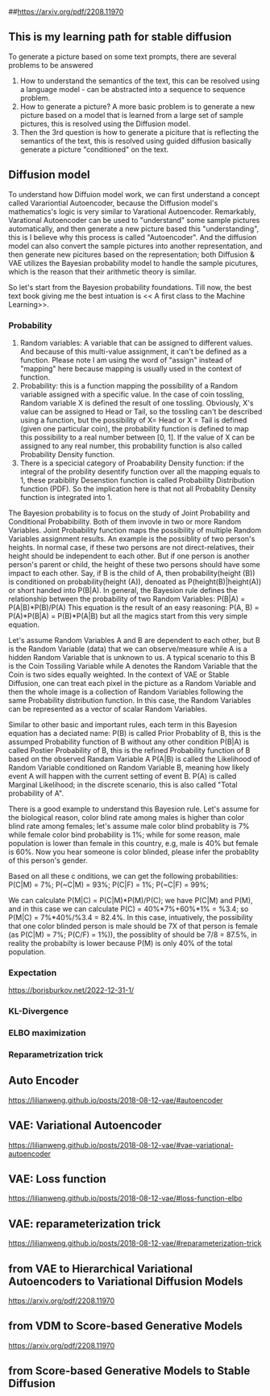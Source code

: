 ##https://arxiv.org/pdf/2208.11970
## This is my learning path for stable diffusion

To generate a picture based on some text prompts,  there are several problems to be answered

1. How to understand the semantics of the text, this can be resolved using a language model -  can be abstracted into a sequence to sequence problem.
2. How to generate a picture? A more basic problem is to generate a new picture based on a model that is learned from a large set of sample pictures, this is resolved using the Diffusion model.
3. Then the 3rd question is how to generate a piciture that is reflecting the semantics of the text, this is resolved using guided diffusion basically generate a picture "conditioned" on the text.

## Diffusion model
To understand how Diffuion model work, we can first understand a concept called Varariontial Autoencoder, because the Diffusion model's mathematics's logic is very similar to Varational Autoencoder. Remarkably, Varational Autoencoder can be used to "understand" some sample pictures automatically, and then generate a new picture based this "understanding", this is I believe why this process is called "Autoencoder". And the diffusion model can also convert the sample pictures into another representation, and then generate new picitures based on the representation; both Diffusion & VAE utilizes the Bayesian probability model to handle the sample picutures, which is the reason that their arithmetic theory is similar.

So let's start from the Bayesion probability foundations.  Till now, the best text book giving me the best intuation is << A first class to the Machine Learning>>. 

### Probability ###
1. Random variables: A variable that can be assigned to different values. And because of this multi-value assignment,  it can't be defined as a function. Please note I am using the word of "assign" instead of "mapping" here because mapping is usually used in the context of function.
2. Probability:  this is a function mapping the possibility of a Random variable assigned with a specific value. In the case of coin tossling, Random variable X is defined the result of one tossling. Obviously, X's value can be assigned to Head or Tail, so the tossling can't be described using a function, but the possibility of X= Head or X = Tail is defined (given one particular coin), the probability function is defined to map this possibility to a real number between [0, 1].  If the value of X can be assigned to any real number,  this probability function is also called Probability Density function.
3. There is a specicial category of Proabability Density function:  if the integral of the probility desentify function over all the mapping equals to 1,  these prabiblity Desenstion function is called Probability Distribution function (PDF). So the implication here is that not all Probablity Density function is integrated into 1. 

The Bayesion probability is to focus on the study of Joint Probability and Conditional Probabibility. Both of them invovle in two or more Random Variables. Joint Probability function maps the possibility of multiple Random Variables assignment results. An example is the possiblity of two person's heights. In normal case, if these two persons are not direct-relatives, their height should be independent to each other.  But if one person is another person's parent or child,  the height of these two persons should have some impact to each other.  Say, if B is the child of A, then probability(height (B)) is conditioned on probability(height (A)), denoated as P(height(B)|height(A)) or short handed into P(B|A).   In general, the Bayesion rule defines the relationship between the probability of two Random Variables:
          P(B|A) = P(A|B)*P(B)/P(A)
 This equation is the result of an easy reasoning:  P(A, B) = P(A)*P(B|A) = P(B)*P(A|B) but all the magics start from this very simple equation.

 Let's assume Random Variables A and B are dependent to each other, but B is the Random Variable (data) that we can observe/measure while A is a hidden Random Variable that is unknown to us. A typical scenario to this B is the Coin Tossiling Variable while A denotes the Random Variable that the Coin is two sides equally weighted. In the context of VAE or Stable Diffusion,  one can treat each pixel in the picture as a Random Variable and then the whole image is a collection of Random Variables following the same Probability distribution function. In this case, the Random Variables can be represented as a vector of scalar Random Variables.

Similar to other basic and important rules,  each term in this Bayesion equation has a deciated name:
  P(B) is called Prior Probablity of B, this is the assumped Probability function of B without any other condition
  P(B|A) is called Postier Probability of B,  this is the refined Probability function of B based on the observed Randam Variable A
  P(A|B) is called the Likelihood of Random Variable conditioned on Random Variable B, meaning how likely event A will happen with the current setting of      event B.
  P(A) is called Marginal Likelihood; in the discrete scenario,  this is also called "Total probability of A". 
 
There is a good example to understand this Bayesion rule. Let's assume for the biological reason, color blind rate among males is higher than color blind rate among females; let's assume male color blind probablity is 7% while female color bind probability is 1%; while for some reason, male population is lower than female in this country, e.g, male is 40% but female is 60%.  Now you hear someone is color blinded,  please infer the probablity of this person's gender.

Based on all these c onditions, we can get the following probabilities:
P(C|M) = 7%;  P(~C|M) = 93%; P(C|F) = 1%; P(~C|F) = 99%; 

We can calculate P(M|C) = P(C|M)*P(M)/P(C); we have P(C|M) and P(M), and in this case we can calculate P(C) = 40%*7%+60%*1% = %3.4;  so P(M|C) = 7%*40%/%3.4 = 82.4%.  In this case,  intuatively,  the possibility that one color blinded person is male should be 7X of that person is female (as P(C|M) = 7%; P(C/F) = 1%)), the possiblity of should be 7/8 = 87.5%, in reality the probabilty is lower because P(M) is only 40% of the total population.

### Expectation ###

https://borisburkov.net/2022-12-31-1/
### KL-Divergence ###

### ELBO maximization ###

### Reparametrization trick ###

## Auto Encoder ##
https://lilianweng.github.io/posts/2018-08-12-vae/#autoencoder

## VAE: Variational Autoencoder ##
https://lilianweng.github.io/posts/2018-08-12-vae/#vae-variational-autoencoder

## VAE: Loss function ##
https://lilianweng.github.io/posts/2018-08-12-vae/#loss-function-elbo

## VAE:  reparameterization trick ##
https://lilianweng.github.io/posts/2018-08-12-vae/#reparameterization-trick

## from VAE to Hierarchical Variational Autoencoders to Variational Diffusion Models ##

https://arxiv.org/pdf/2208.11970

## from VDM to Score-based Generative Models ##

https://arxiv.org/pdf/2208.11970

## from Score-based Generative Models to Stable Diffusion ##




 




 

 
          

